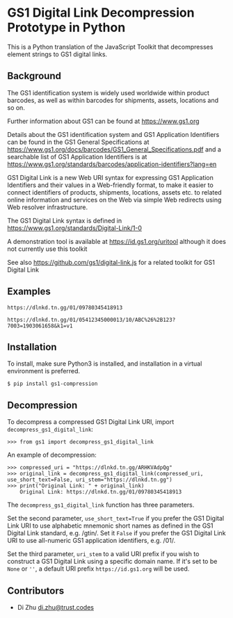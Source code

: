 # GS1 Digital Link Decompression Prototype in Python
This is a Python translation of the JavaScript Toolkit that decompresses element strings to GS1 digital links.

## Background

The GS1 identification system is widely used worldwide within product barcodes, as well as within barcodes for shipments, assets, locations and so on.

Further information about GS1 can be found at https://www.gs1.org

Details about the GS1 identification system and GS1 Application Identifiers can be found in the GS1 General Specifications at https://www.gs1.org/docs/barcodes/GS1_General_Specifications.pdf and a searchable list of GS1 Application Identifiers is at https://www.gs1.org/standards/barcodes/application-identifiers?lang=en

GS1 Digital Link is a new Web URI syntax for expressing GS1 Application Identifiers and their values in a Web-friendly format, to make it easier to connect identifiers of products, shipments, locations, assets etc. to related online information and services on the Web via simple Web redirects using Web resolver infrastructure.

The GS1 Digital Link syntax is defined in https://www.gs1.org/standards/Digital-Link/1-0

A demonstration tool is available at https://id.gs1.org/uritool although it does not currently use this toolkit

See also https://github.com/gs1/digital-link.js for a related toolkit for GS1 Digital Link

## Examples

    https://dlnkd.tn.gg/01/09780345418913
    
    https://dlnkd.tn.gg/01/05412345000013/10/ABC%26%2B123?7003=1903061658&k1=v1

## Installation 

To install, make sure Python3 is installed, and installation in a virtual environment is preferred.

    $ pip install gs1-compression
    
## Decompression

To decompress a compressed GS1 Digital Link URI, import `decompress_gs1_digital_link`:

    >>> from gs1 import decompress_gs1_digital_link

An example of decompression:

    >>> compressed_uri = "https://dlnkd.tn.gg/ARHKVAdpQg"
    >>> original_link = decompress_gs1_digital_link(compressed_uri, use_short_text=False, uri_stem="https://dlnkd.tn.gg")
    >>> print("Original Link: " + original_link)
        Original Link: https://dlnkd.tn.gg/01/09780345418913
The `decompress_gs1_digital_link` function has three parameters.

Set the second parameter, `use_short_text=True` if you prefer the GS1 Digital Link URI 
to use alphabetic mnemonic short names as defined in the GS1 Digital Link standard, e.g. /gtin/. 
Set it `False` if you prefer the GS1 Digital Link URI to use all-numeric GS1
 application identifiers, e.g. /01/.

Set the third parameter, `uri_stem` to a valid URI prefix if you wish to construct 
a GS1 Digital Link using a specific domain name. If it's set to be `None` or `''`,
a default URI prefix `https://id.gs1.org` will be used.

## Contributors

- Di Zhu    di.zhu@trust.codes
